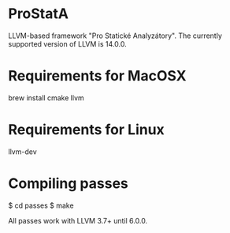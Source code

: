 # ProStatA
LLVM-based framework "Pro Statické Analyzátory". The currently supported version of LLVM is 14.0.0.

Requirements for MacOSX
=======================

brew install cmake llvm

Requirements for Linux
======================

 llvm-dev

Compiling passes
================

 $ cd passes
 $ make

All passes work with LLVM 3.7+ until 6.0.0.
